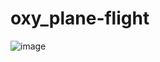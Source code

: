 # oxy_plane-flight

![image](https://user-images.githubusercontent.com/69449240/189989744-ee6913e3-bb08-441f-821c-84dc14e0b631.png)
